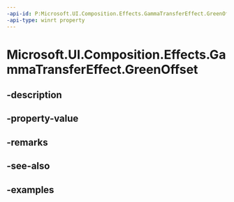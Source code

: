 ```yaml
---
-api-id: P:Microsoft.UI.Composition.Effects.GammaTransferEffect.GreenOffset
-api-type: winrt property
---
```


# Microsoft.UI.Composition.Effects.GammaTransferEffect.GreenOffset

<!--
public float GreenOffset { get; set; }
-->


## -description

## -property-value

## -remarks

## -see-also

## -examples


